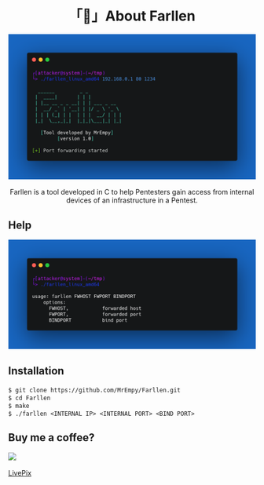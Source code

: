 <h1 align="center">「🚪」About Farllen</h1>

<p align="center"><img src="assets/banner.png"></p>

<p align="center">Farllen is a tool developed in C to help Pentesters gain access from internal devices of an infrastructure in a Pentest.</p>

## Help

![](assets/help.png)


## Installation

```
$ git clone https://github.com/MrEmpy/Farllen.git
$ cd Farllen
$ make
$ ./farllen <INTERNAL IP> <INTERNAL PORT> <BIND PORT>
```

## Buy me a coffee?

<img src="https://static.livepix.gg/images/logo.svg" height="50" widght="50">

[LivePix](https://livepix.gg/mrempy)
